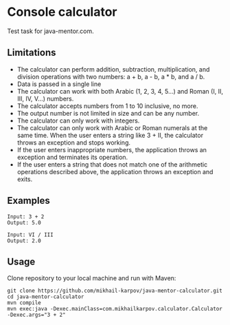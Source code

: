 # Console calculator

Test task for java-mentor.com.

## Limitations

* The calculator can perform addition, subtraction, multiplication, and division operations with two numbers: 
a + b, a - b, a * b, and a / b. 
* Data is passed in a single line
* The calculator can work with both Arabic (1, 2, 3, 4, 5...) and Roman (I, II, III, IV, V...) numbers.
* The calculator accepts numbers from 1 to 10 inclusive, no more.
* The output number is not limited in size and can be any number.
* The calculator can only work with integers.
* The calculator can only work with Arabic or Roman numerals at the same time. When the user enters a string like 
3 + II, the calculator throws an exception and stops working.
* If the user enters inappropriate numbers, the application throws an exception and terminates its operation.
* If the user enters a string that does not match one of the arithmetic operations described above, 
the application throws an exception and exits.

## Examples

```
Input: 3 + 2
Output: 5.0
```

```
Input: VI / III
Output: 2.0
```

## Usage

Clone repository to your local machine and run with Maven:

```
git clone https://github.com/mikhail-karpov/java-mentor-calculator.git
cd java-mentor-calculator
mvn compile
mvn exec:java -Dexec.mainClass=com.mikhailkarpov.calculator.Calculator -Dexec.args="3 + 2"
```
